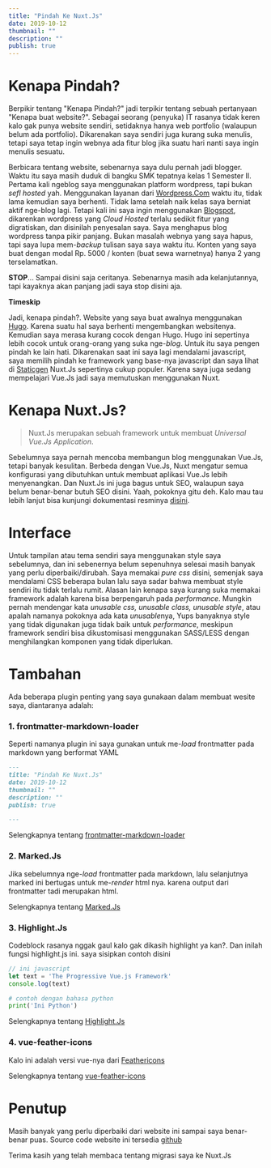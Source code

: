 ```yaml
---
title: "Pindah Ke Nuxt.Js"
date: 2019-10-12
thumbnail: ""
description: ""
publish: true
---
```


# Kenapa Pindah?
Berpikir tentang "Kenapa Pindah?" jadi terpikir tentang sebuah pertanyaan "Kenapa buat website?". Sebagai seorang (penyuka) IT rasanya tidak keren kalo gak punya website sendiri, setidaknya hanya web portfolio (walaupun belum ada portfolio). Dikarenakan saya sendiri juga kurang suka menulis, tetapi saya tetap ingin webnya ada fitur blog jika suatu hari nanti saya ingin menulis sesuatu.

Berbicara tentang website, sebenarnya saya dulu pernah jadi blogger. Waktu itu saya masih duduk di bangku SMK tepatnya kelas 1 Semester II. Pertama kali ngeblog saya menggunakan platform wordpress, tapi bukan *sefl hosted* yah. Menggunakan layanan dari [Wordpress.Com](https://wordpress.com) waktu itu, tidak lama kemudian saya berhenti. Tidak lama setelah naik kelas saya berniat aktif nge-blog lagi. Tetapi kali ini saya ingin menggunakan [Blogspot](htts://blogger.com), dikarenkan wordpress yang *Cloud Hosted* terlalu sedikit fitur yang digratiskan, dan disinilah penyesalan saya. Saya menghapus blog wordpress tanpa pikir panjang. Bukan masalah webnya yang saya hapus, tapi saya lupa mem-*backup* tulisan saya saya waktu itu. Konten yang saya buat dengan modal Rp. 5000 / konten (buat sewa warnetnya) hanya 2 yang terselamatkan.

**STOP**... Sampai disini saja ceritanya. Sebenarnya masih ada kelanjutannya, tapi kayaknya akan panjang jadi saya stop disini aja.

**Timeskip**

Jadi, kenapa pindah?. Website yang saya buat awalnya menggunakan [Hugo](https://gohugo.io). Karena suatu hal saya berhenti mengembangkan websitenya. Kemudian saya merasa kurang cocok dengan Hugo. Hugo ini sepertinya lebih cocok untuk orang-orang yang suka nge-*blog*. Untuk itu saya pengen pindah ke lain hati. Dikarenakan saat ini saya lagi mendalami javascript, saya memilih pindah ke framework yang base-nya javascript dan saya lihat di [Staticgen](https://staticgen.com) Nuxt.Js sepertinya cukup populer. Karena saya juga sedang mempelajari Vue.Js jadi saya memutuskan menggunakan Nuxt.

# Kenapa Nuxt.Js?
>Nuxt.Js merupakan sebuah framework untuk membuat *Universal Vue.Js Application*. 

Sebelumnya saya pernah mencoba membangun blog menggunakan Vue.Js, tetapi banyak kesulitan. Berbeda dengan Vue.Js, Nuxt mengatur semua konfigurasi yang dibutuhkan untuk membuat aplikasi Vue.Js lebih menyenangkan. Dan Nuxt.Js ini juga bagus untuk SEO, walaupun saya belum benar-benar butuh SEO disini. Yaah, pokoknya gitu deh. Kalo mau tau lebih lanjut bisa kunjungi dokumentasi resminya [disini](https://nuxtjs.org).

# Interface
Untuk tampilan atau tema sendiri saya menggunakan style saya sebelumnya, dan ini sebenernya belum sepenuhnya selesai masih banyak yang perlu diperbaiki/dirubah. Saya memakai *pure css* disini, semenjak saya mendalami CSS beberapa bulan lalu saya sadar bahwa membuat style sendiri itu tidak terlalu rumit. Alasan lain kenapa saya kurang suka memakai framework adalah karena bisa berpengaruh pada *performance*. Mungkin pernah mendengar kata *unusable css, unusable class, unusable style*, atau apalah namanya pokoknya ada kata *unusable*nya, Yups banyaknya style yang tidak digunakan juga tidak baik untuk *performance*, meskipun framework sendiri bisa dikustomisasi menggunakan SASS/LESS dengan menghilangkan komponen yang tidak diperlukan.

# Tambahan
Ada beberapa plugin penting yang saya gunakaan dalam membuat wesite saya, diantaranya adalah:

### 1. frontmatter-markdown-loader
Seperti namanya plugin ini saya gunakan untuk me-*load* frontmatter pada markdown yang berformat YAML
``` md
---
title: "Pindah Ke Nuxt.Js"
date: 2019-10-12
thumbnail: ""
description: ""
publish: true

---
```
Selengkapnya tentang [frontmatter-markdown-loader](https://github.com/hmsk/frontmatter-markdown-loader)

### 2. Marked.Js
Jika sebelumnya nge-*load* frontmatter pada markdown, lalu selanjutnya marked ini bertugas untuk me-*render* html nya. karena output dari frontmatter tadi merupakan html.

Selengkapnya tentang [Marked.Js](https://marked.js.org/)

### 3. Highlight.Js
Codeblock rasanya nggak gaul kalo gak dikasih highlight ya kan?. Dan inilah fungsi highlight.js ini. saya sisipkan contoh disini
``` javascript
// ini javascript
let text = 'The Progressive Vue.js Framework'
console.log(text)
```
``` py
# contoh dengan bahasa python
print('Ini Python')
```

Selengkapnya tentang [Highlight.Js](https://highlightjs.org/)

### 4. vue-feather-icons
Kalo ini adalah versi vue-nya dari [Feathericons](https://feathericons.com/)

Selengkapnya tentang [vue-feather-icons](https://github.com/egoist/vue-feather-icons)

# Penutup
Masih banyak yang perlu diperbaiki dari website ini sampai saya benar-benar puas. Source code website ini tersedia [github](https://github.com/siarie/siarie.me)

Terima kasih yang telah membaca tentang migrasi saya ke Nuxt.Js